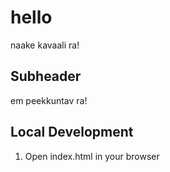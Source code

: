 # hello

naake kavaali ra!

## Subheader

em peekkuntav ra!

## Local Development
1. Open index.html in your browser